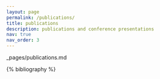 ```yaml
---
layout: page
permalink: /publications/
title: publications
description: publications and conference presentations
nav: true
nav_order: 3
---
```


\_pages/publications.md

<div class="publications">

{% bibliography %}

</div>
